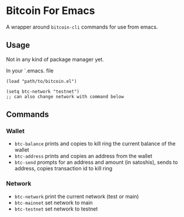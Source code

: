 # Bitcoin For Emacs

A wrapper around `bitcoin-cli` commands for use from emacs.

## Usage
Not in any kind of package manager yet.

In your `.emacs. file
```elisp
(load "path/to/bitcoin.el")

(setq btc-network "testnet")
;; can also change network with command below
```

## Commands

### Wallet
* `btc-balance` prints and copies to kill ring the current balance of the wallet
* `btc-address` prints and copies an address from the wallet
* `btc-send` prompts for an address and amount (in satoshis), sends to address, copies transaction id to kill ring

### Network
* `btc-network` print the current network (test or main)
* `btc-mainnet` set network to main
* `btc-testnet` set network to testnet

